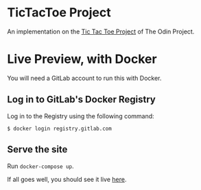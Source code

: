 # TicTacToe Project

An implementation on the [Tic Tac Toe Project](https://www.theodinproject.com/courses/javascript/lessons/tic-tac-toe-javascript) of The Odin Project.

# Live Preview, with Docker

You will need a GitLab account to run this with Docker.

## Log in to GitLab's Docker Registry

Log in to the Registry using the following command:

`$ docker login registry.gitlab.com`

## Serve the site

Run  `docker-compose up`.

If all goes well, you should see it live [here](http://localhost:3000).